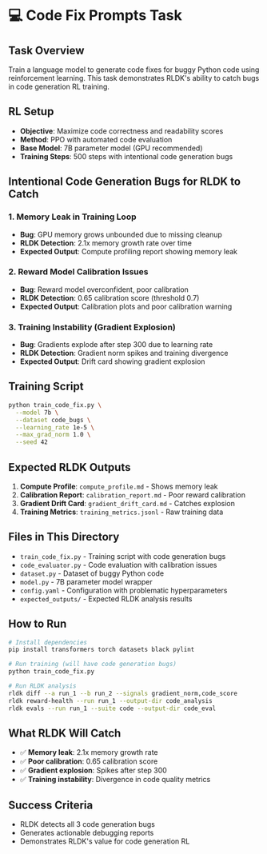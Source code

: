 # 💻 Code Fix Prompts Task

## **Task Overview**
Train a language model to generate code fixes for buggy Python code using reinforcement learning. This task demonstrates RLDK's ability to catch bugs in code generation RL training.

## **RL Setup**
- **Objective**: Maximize code correctness and readability scores
- **Method**: PPO with automated code evaluation
- **Base Model**: 7B parameter model (GPU recommended)
- **Training Steps**: 500 steps with intentional code generation bugs

## **Intentional Code Generation Bugs for RLDK to Catch**

### **1. Memory Leak in Training Loop**
- **Bug**: GPU memory grows unbounded due to missing cleanup
- **RLDK Detection**: 2.1x memory growth rate over time
- **Expected Output**: Compute profiling report showing memory leak

### **2. Reward Model Calibration Issues**
- **Bug**: Reward model overconfident, poor calibration
- **RLDK Detection**: 0.65 calibration score (threshold 0.7)
- **Expected Output**: Calibration plots and poor calibration warning

### **3. Training Instability (Gradient Explosion)**
- **Bug**: Gradients explode after step 300 due to learning rate
- **RLDK Detection**: Gradient norm spikes and training divergence
- **Expected Output**: Drift card showing gradient explosion

## **Training Script**
```bash
python train_code_fix.py \
  --model 7b \
  --dataset code_bugs \
  --learning_rate 1e-5 \
  --max_grad_norm 1.0 \
  --seed 42
```

## **Expected RLDK Outputs**
1. **Compute Profile**: `compute_profile.md` - Shows memory leak
2. **Calibration Report**: `calibration_report.md` - Poor reward calibration
3. **Gradient Drift Card**: `gradient_drift_card.md` - Catches explosion
4. **Training Metrics**: `training_metrics.jsonl` - Raw training data

## **Files in This Directory**
- `train_code_fix.py` - Training script with code generation bugs
- `code_evaluator.py` - Code evaluation with calibration issues
- `dataset.py` - Dataset of buggy Python code
- `model.py` - 7B parameter model wrapper
- `config.yaml` - Configuration with problematic hyperparameters
- `expected_outputs/` - Expected RLDK analysis results

## **How to Run**
```bash
# Install dependencies
pip install transformers torch datasets black pylint

# Run training (will have code generation bugs)
python train_code_fix.py

# Run RLDK analysis
rldk diff --a run_1 --b run_2 --signals gradient_norm,code_score
rldk reward-health --run run_1 --output-dir code_analysis
rldk evals --run run_1 --suite code --output-dir code_eval
```

## **What RLDK Will Catch**
- ✅ **Memory leak**: 2.1x memory growth rate
- ✅ **Poor calibration**: 0.65 calibration score
- ✅ **Gradient explosion**: Spikes after step 300
- ✅ **Training instability**: Divergence in code quality metrics

## **Success Criteria**
- RLDK detects all 3 code generation bugs
- Generates actionable debugging reports
- Demonstrates RLDK's value for code generation RL